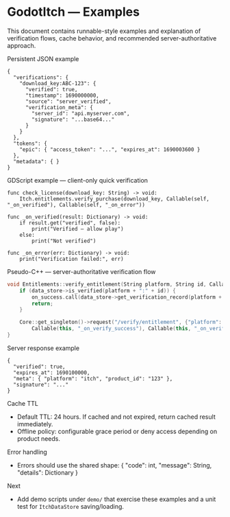 # GodotItch — Examples

This document contains runnable-style examples and explanation of verification flows, cache behavior, and recommended server-authoritative approach.

Persistent JSON example

```
{
  "verifications": {
    "download_key:ABC-123": {
      "verified": true,
      "timestamp": 1690000000,
      "source": "server_verified",
      "verification_meta": {
        "server_id": "api.myserver.com",
        "signature": "...base64..."
      }
    }
  },
  "tokens": {
    "epic": { "access_token": "...", "expires_at": 1690003600 }
  },
  "metadata": { }
}
```

GDScript example — client-only quick verification

```
func check_license(download_key: String) -> void:
    Itch.entitlements.verify_purchase(download_key, Callable(self, "_on_verified"), Callable(self, "_on_error"))

func _on_verified(result: Dictionary) -> void:
    if result.get("verified", false):
        print("Verified — allow play")
    else:
        print("Not verified")

func _on_error(err: Dictionary) -> void:
    print("Verification failed:", err)
```

Pseudo-C++ — server-authoritative verification flow

```cpp
void Entitlements::verify_entitlement(String platform, String id, Callable on_success, Callable on_error) {
    if (data_store->is_verified(platform + ":" + id)) {
        on_success.call(data_store->get_verification_record(platform + ":" + id));
        return;
    }

    Core::get_singleton()->request("/verify/entitlement", {"platform": platform, "id": id},
        Callable(this, "_on_verify_success"), Callable(this, "_on_verify_error"));
}
```

Server response example

```
{
  "verified": true,
  "expires_at": 1690100000,
  "meta": { "platform": "itch", "product_id": "123" },
  "signature": "..."
}
```

Cache TTL

- Default TTL: 24 hours. If cached and not expired, return cached result immediately.
- Offline policy: configurable grace period or deny access depending on product needs.

Error handling

- Errors should use the shared shape: { "code": int, "message": String, "details": Dictionary }

Next

- Add demo scripts under `demo/` that exercise these examples and a unit test for `ItchDataStore` saving/loading.
